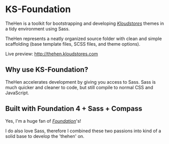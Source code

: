KS-Foundation
=============

TheHen is a toolkit for bootstrapping and developing  *[Kloudstores](http://www.kloudstores.com)* themes in a tidy environment using Sass.

TheHen represents a neatly organized source folder with clean and simple scaffolding (base template files, SCSS files, and theme options).

Live preview: http://thehen.kloudstores.com


Why use KS-Foundation?
----------------------

TheHen accelerates development by giving you access to Sass. Sass is much quicker and cleaner to code, but still compile to normal CSS and JavaScript.


Built with Foundation 4 + Sass + Compass
----------------------------------------

Yes, I'm a huge fan of *[Foundation](http://foundation.zurb.com)*'s!

I do also love Sass, therefore I combined these two passions into kind of a solid base to develop the 'thehen' on.



